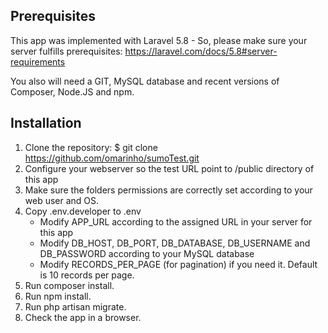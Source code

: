 ## Prerequisites

This app was implemented with Laravel 5.8 - So, please make sure your server fulfills prerequisites: https://laravel.com/docs/5.8#server-requirements

You also will need a GIT, MySQL database and recent versions of Composer, Node.JS and npm.

## Installation

1. Clone the repository: $ git clone https://github.com/omarinho/sumoTest.git
2. Configure your webserver so the test URL point to /public directory of this app
3. Make sure the folders permissions are correctly set according to your web user and OS.
4. Copy .env.developer to .env
	- Modify APP_URL according to the assigned URL in your server for this app
	- Modify DB_HOST, DB_PORT, DB_DATABASE, DB_USERNAME and DB_PASSWORD according to your MySQL database
	- Modify RECORDS_PER_PAGE (for pagination) if you need it. Default is 10 records per page.
5. Run composer install.
6. Run npm install.
7. Run php artisan migrate.
8. Check the app in a browser.